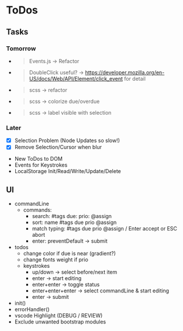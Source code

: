 # ToDos

## Tasks
### Tomorrow
- > Events.js -> Refactor
- > DoubleClick useful? -> https://developer.mozilla.org/en-US/docs/Web/API/Element/click_event for detail
- > scss -> refactor
- > scss -> colorize due/overdue
- > scss -> label visible with selection
### Later
- [x] Selection Problem (Node Updates so slow!)
- [x] Remove Selection/Cursor when blur
- New ToDos to DOM
- Events for Keystrokes
- LocalStorage Init/Read/Write/Update/Delete

## UI
- commandLine
  - commands:
    - search: #tags due: prio: @assign
    - sort: name #tags due prio @assign
    - match typing: #tags due prio @assign / Enter accept or ESC abort
    - enter: preventDefault -> submit
- todos
  - change color if due is near (gradient?)
  - change fonts weight if prio
  - keystrokes
    - up/down -> select before/next item
    - enter -> start editing
    - enter+enter -> toggle status
    - enter+enter+enter -> select commandLine & start editing
    - enter -> submit    
- init()
- errorHandler()
- vscode Highlight (DEBUG / REVIEW)
- Exclude unwanted bootstrap modules